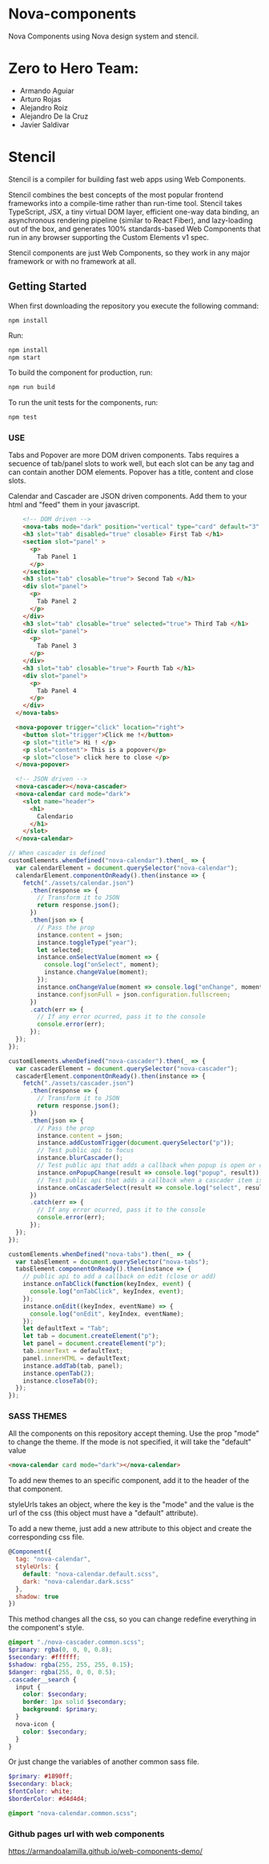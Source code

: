 # Nova-components

Nova Components using Nova design system and stencil.

# Zero to Hero Team:

- Armando Aguiar
- Arturo Rojas
- Alejandro Roiz
- Alejandro De la Cruz
- Javier Saldivar

# Stencil

Stencil is a compiler for building fast web apps using Web Components.

Stencil combines the best concepts of the most popular frontend frameworks into a compile-time rather than run-time tool. Stencil takes TypeScript, JSX, a tiny virtual DOM layer, efficient one-way data binding, an asynchronous rendering pipeline (similar to React Fiber), and lazy-loading out of the box, and generates 100% standards-based Web Components that run in any browser supporting the Custom Elements v1 spec.

Stencil components are just Web Components, so they work in any major framework or with no framework at all.

## Getting Started

When first downloading the repository you execute the following command:

```
npm install
```

Run:

```bash
npm install
npm start
```

To build the component for production, run:

```bash
npm run build
```

To run the unit tests for the components, run:

```bash
npm test
```

### USE

Tabs and Popover are more DOM driven components.
Tabs requires a secuence of tab/panel slots to work well, but each slot can be any tag and can contain another DOM elements.
Popover has a title, content and close slots.

Calendar and Cascader are JSON driven components.
Add them to your html and "feed" them in your javascript.

```html
    <!-- DOM driven -->
    <nova-tabs mode="dark" position="vertical" type="card" default="3" jsprefix="nova-tabs" limit="99" add-button>
    <h3 slot="tab" disabled="true" closable> First Tab </h1>
    <section slot="panel" >
      <p>
        Tab Panel 1
      </p>
    </section>
    <h3 slot="tab" closable="true"> Second Tab </h1>
    <div slot="panel">
      <p>
        Tab Panel 2
      </p>
    </div>
    <h3 slot="tab" closable="true" selected="true"> Third Tab </h1>
    <div slot="panel">
      <p>
        Tab Panel 3
      </p>
    </div>
    <h3 slot="tab" closable="true"> Fourth Tab </h1>
    <div slot="panel">
      <p>
        Tab Panel 4
      </p>
    </div>
  </nova-tabs>

  <nova-popover trigger="click" location="right">
    <button slot="trigger">Click me !</button>
    <p slot="title"> Hi ! </p>
    <p slot="content"> This is a popover</p>
    <p slot="close"> click here to close </p>
  </nova-popover>

  <!-- JSON driven -->
  <nova-cascader></nova-cascader>
  <nova-calendar card mode="dark">
    <slot name="header">
      <h1>
        Calendario
      </h1>
    </slot>
  </nova-calendar>
```

```javascript
// When cascader is defined
customElements.whenDefined("nova-calendar").then(_ => {
  var calendarElement = document.querySelector("nova-calendar");
  calendarElement.componentOnReady().then(instance => {
    fetch("./assets/calendar.json")
      .then(response => {
        // Transform it to JSON
        return response.json();
      })
      .then(json => {
        // Pass the prop
        instance.content = json;
        instance.toggleType("year");
        let selected;
        instance.onSelectValue(moment => {
          console.log("onSelect", moment);
          instance.changeValue(moment);
        });
        instance.onChangeValue(moment => console.log("onChange", moment));
        instance.confjsonFull = json.configuration.fullscreen;
      })
      .catch(err => {
        // If any error ocurred, pass it to the console
        console.error(err);
      });
  });
});

customElements.whenDefined("nova-cascader").then(_ => {
  var cascaderElement = document.querySelector("nova-cascader");
  cascaderElement.componentOnReady().then(instance => {
    fetch("./assets/cascader.json")
      .then(response => {
        // Transform it to JSON
        return response.json();
      })
      .then(json => {
        // Pass the prop
        instance.content = json;
        instance.addCustomTrigger(document.querySelector("p"));
        // Test public api to focus
        instance.blurCascader();
        // Test public api that adds a callback when popup is open or close
        instance.onPopupChange(result => console.log("popup", result));
        // Test public api that adds a callback when a cascader item is selected
        instance.onCascaderSelect(result => console.log("select", result));
      })
      .catch(err => {
        // If any error ocurred, pass it to the console
        console.error(err);
      });
  });
});

customElements.whenDefined("nova-tabs").then(_ => {
  var tabsElement = document.querySelector("nova-tabs");
  tabsElement.componentOnReady().then(instance => {
    // public api to add a callback on edit (close or add)
    instance.onTabClick(function(keyIndex, event) {
      console.log("onTabClick", keyIndex, event);
    });
    instance.onEdit((keyIndex, eventName) => {
      console.log("onEdit", keyIndex, eventName);
    });
    let defaultText = "Tab";
    let tab = document.createElement("p");
    let panel = document.createElement("p");
    tab.innerText = defaultText;
    panel.innerHTML = defaultText;
    instance.addTab(tab, panel);
    instance.openTab(2);
    instance.closeTab(0);
  });
});
```

### SASS THEMES

All the components on this repository accept theming.
Use the prop "mode" to change the theme.
If the mode is not specified, it will take the "default" value

```html
<nova-calendar card mode="dark"></nova-calendar>
```

To add new themes to an specific component, add it to the header of the that component.

styleUrls takes an object, where the key is the "mode" and the value is the url of the css (this object must have a "default" attribute).

To add a new theme, just add a new attribute to this object and create the corresponding css file.

```javascript
@Component({
  tag: "nova-calendar",
  styleUrls: {
    default: "nova-calendar.default.scss",
    dark: "nova-calendar.dark.scss"
  },
  shadow: true
})
```

This method changes all the css, so you can change redefine everything in the component's style.

```scss
@import "./nova-cascader.common.scss";
$primary: rgba(0, 0, 0, 0.8);
$secondary: #ffffff;
$shadow: rgba(255, 255, 255, 0.15);
$danger: rgba(255, 0, 0, 0.5);
.cascader__search {
  input {
    color: $secondary;
    border: 1px solid $secondary;
    background: $primary;
  }
  nova-icon {
    color: $secondary;
  }
}
```

Or just change the variables of another common sass file.

```scss
$primary: #1890ff;
$secondary: black;
$fontColor: white;
$borderColor: #d4d4d4;

@import "nova-calendar.common.scss";
```
### Github pages url with web components

https://armandoalamilla.github.io/web-components-demo/
